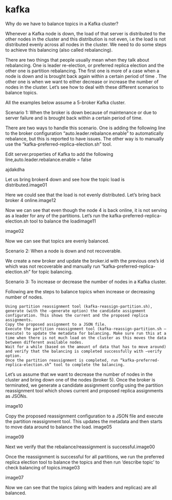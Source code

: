 # kafka

Why do we have to balance topics in a Kafka cluster?

Whenever a Kafka node is down, the load of that server is distributed to the other nodes in the cluster and this distribution is not even, i.e the load is not distributed evenly across all nodes in the cluster. We need to do some steps to achieve this balancing (also called rebalancing).

There are two things that people usually mean when they talk about rebalancing. One is leader re-election, or preferred replica election and the other one is partition rebalancing. The first one is more of a case when a node is down and is brought back again within a certain period of time . The other one is when we want to either decrease or increase the number of nodes in the cluster. Let’s see how to deal with these different scenarios to balance topics.

All the examples below assume a 5-broker Kafka cluster.

Scenario 1: When the broker is down because of maintenance or due to server failure and is brought back within a certain period of time.

There are two ways to handle this scenario. One is adding the following line to the broker configuration “auto.leader.rebalance.enable” to automatically rebalance, but this is reported to have issues. The other way is to manually use the “kafka-preferred-replica-election.sh” tool.

Edit server.properties of Kafka to add the following line,auto.leader.rebalance.enable = false

ajdakdha

Let us bring broker4 down and see how the topic load is distributed.image01

Here we could see that the load is not evenly distributed. Let’s bring back broker 4 online.image12

Now we can see that even though the node 4 is back online, it is not serving as a leader for any of the partitions. Let’s run the kafka-preferred-replica-election.sh tool to balance the loadimage11

image02

Now we can see that topics are evenly balanced.

Scenario 2: When a node is down and not recoverable.

We create a new broker and update the broker.id with the previous one’s id which was not recoverable and manually run “kafka-preferred-replica-election.sh” for topic balancing.

Scenario 3: To increase or decrease the number of nodes in a Kafka cluster.

Following are the steps to  balance topics when increase or decreasing number of nodes.

    Using partition reassignment tool (kafka-reassign-partition.sh), generate (with the –generate option) the candidate assignment configuration. This shows the current and the proposed replica assignments.
    Copy the proposed assignment to a JSON file.
    Execute the partition reassignment tool (kafka-reassign-partition.sh –execute) to update the metadata for balancing. Make sure run this at a time when there is not much load on the cluster as this moves the data between different available nodes.
    Wait for a while (based on the amount of data that has to move around) and verify that the balancing is completed successfully with –verify option.
    Once the partition reassignment is completed, run “kafka-preferred-replica-election.sh” tool to complete the balancing.

Let’s us assume that we want to decrease the number of nodes in the cluster and bring down one of the nodes (broker 5). Once the broker is terminated, we generate a candidate assignment config using the partition reassignment tool which shows current and proposed replica assignments as JSONs.

image10

Copy the proposed reassignment configuration to a JSON file and execute the partition reassignment tool. This updates the metadata and then starts to move data around to balance the load. image05

image09

Next we verify that the rebalance/reassignment is successful.image00

Once the reassignment is successful for all partitions, we run the preferred replica election tool to balance the topics and then run ‘describe topic’ to check balancing of topics.image03

image07

Now we can see that the topics (along with leaders and replicas) are all balanced.

